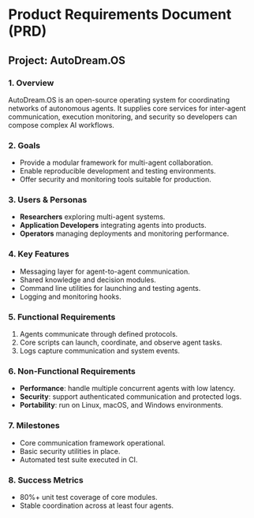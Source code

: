 # Product Requirements Document (PRD)

## Project: AutoDream.OS

### 1. Overview
AutoDream.OS is an open-source operating system for coordinating networks of autonomous agents. It supplies core services for inter-agent communication, execution monitoring, and security so developers can compose complex AI workflows.

### 2. Goals
- Provide a modular framework for multi-agent collaboration.
- Enable reproducible development and testing environments.
- Offer security and monitoring tools suitable for production.

### 3. Users & Personas
- **Researchers** exploring multi-agent systems.
- **Application Developers** integrating agents into products.
- **Operators** managing deployments and monitoring performance.

### 4. Key Features
- Messaging layer for agent-to-agent communication.
- Shared knowledge and decision modules.
- Command line utilities for launching and testing agents.
- Logging and monitoring hooks.

### 5. Functional Requirements
1. Agents communicate through defined protocols.
2. Core scripts can launch, coordinate, and observe agent tasks.
3. Logs capture communication and system events.

### 6. Non-Functional Requirements
- **Performance**: handle multiple concurrent agents with low latency.
- **Security**: support authenticated communication and protected logs.
- **Portability**: run on Linux, macOS, and Windows environments.

### 7. Milestones
- Core communication framework operational.
- Basic security utilities in place.
- Automated test suite executed in CI.

### 8. Success Metrics
- 80%+ unit test coverage of core modules.
- Stable coordination across at least four agents.
